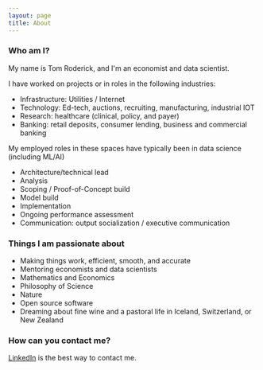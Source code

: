 ```yaml
---
layout: page
title: About
---
```


### Who am I?

My name is Tom Roderick, and I'm an economist and data scientist.

I have worked on projects or in roles in the following industries:

* Infrastructure: Utilities / Internet
* Technology: Ed-tech, auctions, recruiting, manufacturing, industrial IOT
* Research: healthcare (clinical, policy, and payer)
* Banking: retail deposits, consumer lending, business and commercial banking

My employed roles in these spaces have typically been in data science (including ML/AI)
  
* Architecture/technical lead
* Analysis
* Scoping / Proof-of-Concept build
* Model build
* Implementation
* Ongoing performance assessment
* Communication: output socialization / executive communication

### Things I am passionate about

* Making things work, efficient, smooth, and accurate
* Mentoring economists and data scientists
* Mathematics and Economics
* Philosophy of Science
* Nature
* Open source software
* Dreaming about fine wine and a pastoral life in Iceland, Switzerland, or New Zealand

### How can you contact me?

[LinkedIn](https://www.linkedin.com/in/thomaseroderick/) is the best way to contact me.
